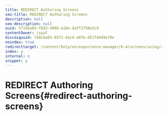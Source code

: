 ```yaml
---
title: REDIRECT Authoring Screens
seo-title: REDIRECT Authoring Screens
description: null
seo-description: null
uuid: 5715ba65-f8d3-4986-a18e-daff2798e3cd
contentOwner: jsyal
discoiquuid: 7e0cba65-95f2-4ac4-a0fe-d51f4449ef0e
noindex: true
redirecttarget: /content/help/en/experience-manager/6-4/screens/using/authoring-screens
index: y
internal: n
snippet: y
---
```


# REDIRECT Authoring Screens{#redirect-authoring-screens}

